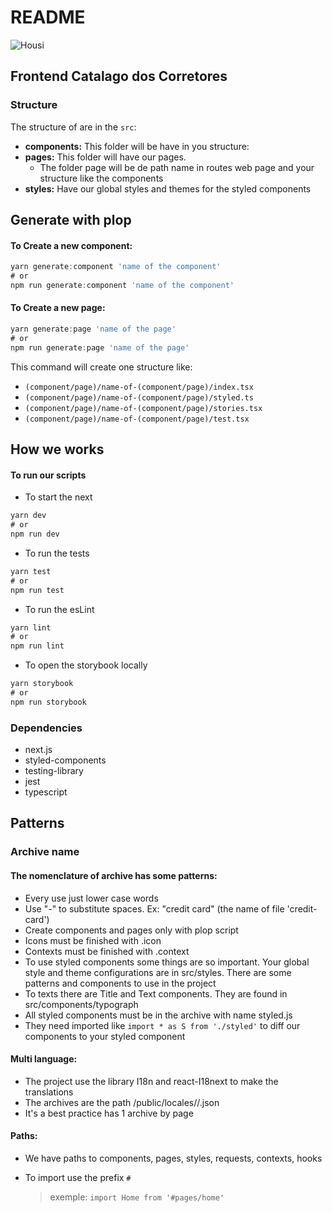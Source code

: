 # README

![Housi](https://housi-images.s3.amazonaws.com/site/logo/housi-logo-primary.svg)

## Frontend Catalago dos Corretores

### Structure

The structure of are in the `src`:

* **components:** This folder will be have in you structure:
* **pages:** This folder will have our pages.
  * The folder page will be de path name in routes web page and your structure like the components
* **styles:** Have our global styles and themes for the styled components

## Generate with plop

#### To Create a new component:

```javascript
yarn generate:component 'name of the component'
# or
npm run generate:component 'name of the component'
```

#### To Create a new page:

```javascript
yarn generate:page 'name of the page'
# or
npm run generate:page 'name of the page'
```

This command will create one structure like:

* `(component/page)/name-of-(component/page)/index.tsx`
* `(component/page)/name-of-(component/page)/styled.ts`
* `(component/page)/name-of-(component/page)/stories.tsx`
* `(component/page)/name-of-(component/page)/test.tsx`

## How we works

#### To run our scripts

* To start the next

```javascript
yarn dev
# or
npm run dev
```

* To run the tests

```javascript
yarn test
# or
npm run test
```

* To run the esLint

```javascript
yarn lint
# or
npm run lint
```

* To open the storybook locally

```javascript
yarn storybook
# or
npm run storybook
```

### Dependencies

* next.js
* styled-components
* testing-library
* jest
* typescript

## Patterns

### Archive name

#### The nomenclature of archive has some patterns:

* Every use just lower case words
* Use "-" to substitute spaces. Ex: "credit card" \(the name of file 'credit-card'\)
* Create components and pages only with plop script
* Icons must be finished with .icon
* Contexts must be finished with .context
* To use styled components some things are so important. Your global style and theme configurations are in src/styles. There are some patterns and components to use in the project
* To texts there are Title and Text components. They are found in src/components/typograph
* All styled components must be in the archive with name styled.js
* They need imported like `import * as S from './styled'` to diff our components to your styled component

#### Multi language:

* The project use the library I18n and react-I18next to make the translations
* The archives are the path /public/locales//.json
* It's a best practice has 1 archive by page

#### Paths:

* We have paths to components, pages, styles, requests, contexts, hooks
* To import use the prefix `#`

  > exemple: `import Home from '#pages/home'`

